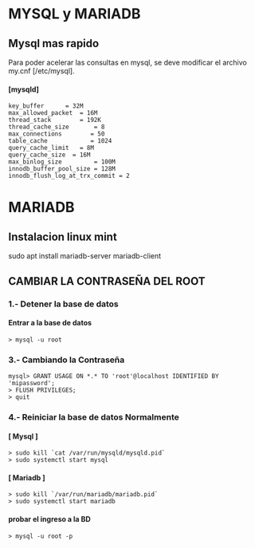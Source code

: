 MYSQL y MARIADB
===
## Mysql mas rapido
Para poder acelerar las consultas en mysql, se deve modificar el archivo my.cnf [/etc/mysql].
#### [mysqld]
```
key_buffer		= 32M
max_allowed_packet	= 16M
thread_stack		= 192K
thread_cache_size       = 8
max_connections        = 50
table_cache            = 1024
query_cache_limit	= 8M
query_cache_size  = 16M
max_binlog_size         = 100M
innodb_buffer_pool_size = 128M
innodb_flush_log_at_trx_commit = 2
```

MARIADB
===
## Instalacion linux mint

sudo apt install mariadb-server mariadb-client

## CAMBIAR LA CONTRASEÑA DEL ROOT
###  1.- Detener la base de datos

#### Entrar a la base de datos
```
> mysql -u root
```
### 3.- Cambiando la Contraseña
```
mysql> GRANT USAGE ON *.* TO 'root'@localhost IDENTIFIED BY 'mipassword';
> FLUSH PRIVILEGES;
> quit
```
### 4.- Reiniciar la base de datos Normalmente
#### [ Mysql ]
```
> sudo kill `cat /var/run/mysqld/mysqld.pid`
> sudo systemctl start mysql
```
#### [ Mariadb ]
```
> sudo kill `/var/run/mariadb/mariadb.pid`
> sudo systemctl start mariadb

```
#### probar el ingreso a la BD
```
> mysql -u root -p
```
